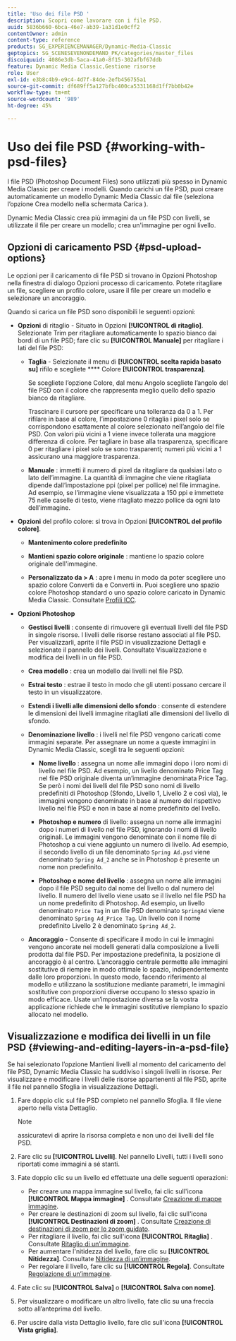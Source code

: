 ```yaml
---
title: 'Uso dei file PSD '
description: Scopri come lavorare con i file PSD.
uuid: 5836b660-6bca-46e7-ab39-1a31d1e0cff2
contentOwner: admin
content-type: reference
products: SG_EXPERIENCEMANAGER/Dynamic-Media-Classic
geptopics: SG_SCENESEVENONDEMAND_PK/categories/master_files
discoiquuid: 4086e3db-5aca-41a0-8f15-302afbf67ddb
feature: Dynamic Media Classic,Gestione risorse
role: User
exl-id: e3b8c4b9-e9c4-4d7f-84de-2efb456755a1
source-git-commit: df689ff5a127bfbc400ca5331168d1ff7bb0b42e
workflow-type: tm+mt
source-wordcount: '989'
ht-degree: 45%

---
```


# Uso dei file PSD {#working-with-psd-files}

<!--   USED TO BE AN OPTION UNDER COLOR PROFILE OPTIONS * **Convert To sRGB (default)** - Converts to sRGB (Standard Red Green Blue). sRGB is the recommended color space for displaying images on web pages. -->

I file PSD (Photoshop Document Files) sono utilizzati più spesso in Dynamic Media Classic per creare i modelli. Quando carichi un file PSD, puoi creare automaticamente un modello Dynamic Media Classic dal file (seleziona l’opzione Crea modello nella schermata Carica ).

Dynamic Media Classic crea più immagini da un file PSD con livelli, se utilizzate il file per creare un modello; crea un&#39;immagine per ogni livello.

## Opzioni di caricamento PSD {#psd-upload-options}

Le opzioni per il caricamento di file PSD si trovano in Opzioni Photoshop nella finestra di dialogo Opzioni processo di caricamento. Potete ritagliare un file, scegliere un profilo colore, usare il file per creare un modello e selezionare un ancoraggio.

Quando si carica un file PSD sono disponibili le seguenti opzioni:

* **Opzioni**  di ritaglio - Situato in Opzioni  **[!UICONTROL di ritaglio]**. Selezionate Trim per ritagliare automaticamente lo spazio bianco dai bordi di un file PSD; fare clic su **[!UICONTROL Manuale]** per ritagliare i lati del file PSD:

   * **Taglia**  - Selezionate il menu di  **[!UICONTROL scelta rapida basato su]** rifilo e scegliete  **** Colore  **[!UICONTROL trasparenza]**.

      Se scegliete l’opzione Colore, dal menu Angolo scegliete l’angolo del file PSD con il colore che rappresenta meglio quello dello spazio bianco da ritagliare.

      Trascinare il cursore per specificare una tolleranza da 0 a 1. Per rifilare in base al colore, l’impostazione 0 ritaglia i pixel solo se corrispondono esattamente al colore selezionato nell’angolo del file PSD. Con valori più vicini a 1 viene invece tollerata una maggiore differenza di colore. Per tagliare in base alla trasparenza, specificare 0 per ritagliare i pixel solo se sono trasparenti; numeri più vicini a 1 assicurano una maggiore trasparenza.

   * **Manuale** : immetti il numero di pixel da ritagliare da qualsiasi lato o lato dell’immagine. La quantità di immagine che viene ritagliata dipende dall’impostazione ppi (pixel per pollice) nel file immagine. Ad esempio, se l’immagine viene visualizzata a 150 ppi e immettete 75 nelle caselle di testo, viene ritagliato mezzo pollice da ogni lato dell’immagine.

* **Opzioni**  del profilo colore: si trova in Opzioni  **[!UICONTROL del profilo colore]**.

   * **Mantenimento colore predefinito**

   * **Mantieni spazio colore originale** : mantiene lo spazio colore originale dell&#39;immagine.

   * **Personalizzato da > A** : apre i menu in modo da poter scegliere uno spazio colore Converti da e Converti in. Puoi scegliere uno spazio colore Photoshop standard o uno spazio colore caricato in Dynamic Media Classic. Consultate [Profili ICC](/help/icc-profiles.md).

* **Opzioni Photoshop**

   * **Gestisci livelli** : consente di rimuovere gli eventuali livelli del file PSD in singole risorse. I livelli delle risorse restano associati al file PSD. Per visualizzarli, aprite il file PSD in visualizzazione Dettagli e selezionate il pannello dei livelli. Consultate Visualizzazione e modifica dei livelli in un file PSD.

   * **Crea modello** : crea un modello dai livelli nel file PSD.

   * **Estrai testo** : estrae il testo in modo che gli utenti possano cercare il testo in un visualizzatore.

   * **Estendi i livelli alle dimensioni dello sfondo** : consente di estendere le dimensioni dei livelli immagine ritagliati alle dimensioni del livello di sfondo.

   * **Denominazione livello** : i livelli nel file PSD vengono caricati come immagini separate. Per assegnare un nome a queste immagini in Dynamic Media Classic, scegli tra le seguenti opzioni:

      * **Nome livello** : assegna un nome alle immagini dopo i loro nomi di livello nel file PSD. Ad esempio, un livello denominato Price Tag nel file PSD originale diventa un’immagine denominata Price Tag. Se però i nomi dei livelli del file PSD sono nomi di livello predefiniti di Photoshop (Sfondo, Livello 1, Livello 2 e così via), le immagini vengono denominate in base al numero del rispettivo livello nel file PSD e non in base al nome predefinito del livello.

      * **Photoshop e numero**  di livello: assegna un nome alle immagini dopo i numeri di livello nel file PSD, ignorando i nomi di livello originali. Le immagini vengono denominate con il nome file di Photoshop a cui viene aggiunto un numero di livello. Ad esempio, il secondo livello di un file denominato `Spring Ad.psd` viene denominato `Spring Ad_2` anche se in Photoshop è presente un nome non predefinito.

      * **Photoshop e nome del livello** : assegna un nome alle immagini dopo il file PSD seguito dal nome del livello o dal numero del livello. Il numero del livello viene usato se il livello nel file PSD ha un nome predefinito di Photoshop. Ad esempio, un livello denominato `Price Tag` in un file PSD denominato `SpringAd` viene denominato `Spring Ad_Price Tag`. Un livello con il nome predefinito Livello 2 è denominato `Spring Ad_2`.
   * **Ancoraggio**  - Consente di specificare il modo in cui le immagini vengono ancorate nei modelli generati dalla composizione a livelli prodotta dal file PSD. Per impostazione predefinita, la posizione di ancoraggio è al centro. L’ancoraggio centrale permette alle immagini sostitutive di riempire in modo ottimale lo spazio, indipendentemente dalle loro proporzioni. In questo modo, facendo riferimento al modello e utilizzano la sostituzione mediante parametri, le immagini sostitutive con proporzioni diverse occupano lo stesso spazio in modo efficace. Usate un’impostazione diversa se la vostra applicazione richiede che le immagini sostitutive riempiano lo spazio allocato nel modello.


## Visualizzazione e modifica dei livelli in un file PSD {#viewing-and-editing-layers-in-a-psd-file}

Se hai selezionato l’opzione Mantieni livelli al momento del caricamento del file PSD, Dynamic Media Classic ha suddiviso i singoli livelli in risorse. Per visualizzare e modificare i livelli delle risorse appartenenti al file PSD, aprite il file nel pannello Sfoglia in visualizzazione Dettagli.

1. Fare doppio clic sul file PSD completo nel pannello Sfoglia. Il file viene aperto nella vista Dettaglio.

   >[!NOTE]
   >
   >assicuratevi di aprire la risorsa completa e non uno dei livelli del file PSD.

1. Fare clic su **[!UICONTROL Livelli]**. Nel pannello Livelli, tutti i livelli sono riportati come immagini a sé stanti.
1. Fate doppio clic su un livello ed effettuate una delle seguenti operazioni:

   * Per creare una mappa immagine sul livello, fai clic sull&#39;icona **[!UICONTROL Mappa immagine]** . Consultate [Creazione di mappe immagine](creating-image-maps.md#creating_image_maps).
   * Per creare le destinazioni di zoom sul livello, fai clic sull&#39;icona **[!UICONTROL Destinazioni di zoom]** . Consultate [Creazione di destinazioni di zoom per lo zoom guidato](creating-zoom-targets-guided-zoom.md#creating_zoom_targets_for_guided_zoom).
   * Per ritagliare il livello, fai clic sull&#39;icona **[!UICONTROL Ritaglia]** . Consultate [Ritaglio di un’immagine](cropping-image.md#cropping_an_image).
   * Per aumentare l&#39;nitidezza del livello, fare clic su **[!UICONTROL Nitidezza]**. Consultate [Nitidezza di un’immagine](sharpening-image.md#sharpening_an_image).
   * Per regolare il livello, fare clic su **[!UICONTROL Regola]**. Consultate [Regolazione di un’immagine](adjusting-image.md#adjusting_an_image).

1. Fate clic su **[!UICONTROL Salva]** o **[!UICONTROL Salva con nome]**.
1. Per visualizzare o modificare un altro livello, fate clic su una freccia sotto all’anteprima del livello.
1. Per uscire dalla vista Dettaglio livello, fare clic sull&#39;icona **[!UICONTROL Vista griglia]**.
